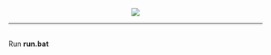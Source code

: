 <p align="center"><img src="https://pmcvariety.files.wordpress.com/2018/01/pong.jpg?w=1000"></p>
<hr><br>
Run <b>run.bat</b>
